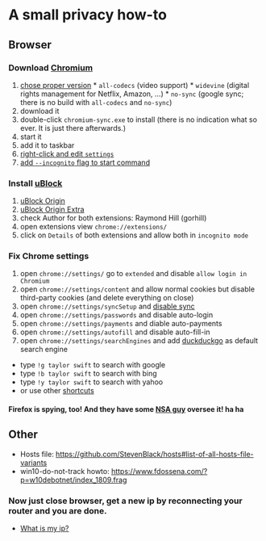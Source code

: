 # A small privacy how-to

## Browser

### Download [Chromium](https://chromium.woolyss.com/)
  1. [chose proper version](https://i.imgur.com/edsyU0f.png)
    * ``all-codecs`` (video support)
    * ``widevine`` (digital rights management for Netflix, Amazon, ...)
    * ``no-sync`` (google sync; there is no build with ``all-codecs`` and ``no-sync``)
  2. download it
  3. double-click ``chromium-sync.exe`` to install (there is no indication what so ever. It is just there afterwards.)
  4. start it
  5. add it to taskbar
  6. [right-click and edit ``settings``](https://i.imgur.com/WtWPPsc.png)
  7. [add ``--incognito`` flag to start command](https://i.imgur.com/nnnvGth.png)

### Install [uBlock](https://github.com/gorhill/uBlock#chromium)
  1. [uBlock Origin](https://chrome.google.com/webstore/detail/ublock-origin/cjpalhdlnbpafiamejdnhcphjbkeiagm)
  1. [uBlock Origin Extra](https://chrome.google.com/webstore/detail/ublock-origin-extra/pgdnlhfefecpicbbihgmbmffkjpaplco)
  1. check Author for both extensions: Raymond Hill (gorhill)
  1. open extensions view ``chrome://extensions/``
  1. click on ``Details`` of both extensions and allow both in ``incognito mode``

### Fix Chrome settings
  1. open ``chrome://settings/`` go to ``extended`` and disable ``allow login in Chromium``
  1. open ``chrome://settings/content`` and allow normal cookies but disable third-party cookies (and delete everything on close)
  1. open ``chrome://settings/syncSetup`` and [disable sync](https://i.imgur.com/qeriTkR.png)
  2. open ``chrome://settings/passwords`` and disable auto-login
  3. open ``chrome://settings/payments`` and diable auto-payments
  4. open ``chrome://settings/autofill`` and disable auto-fill-in
  5. open ``chrome://settings/searchEngines`` and add [duckduckgo](https://i.imgur.com/DBKhVVB.png) as default search engine
* type ``!g taylor swift`` to search with google
* type ``!b taylor swift`` to search with bing
* type ``!y taylor swift`` to search with yahoo
* or use other [shortcuts](https://duckduckgo.com/bang)

#### Firefox is spying, too! And they have some [NSA guy](https://twitter.com/firefox/status/1027918492643799040) oversee it! ha ha

## Other
* Hosts file: https://github.com/StevenBlack/hosts#list-of-all-hosts-file-variants
* win10-do-not-track howto: https://www.fdossena.com/?p=w10debotnet/index_1809.frag

### Now just close browser, get a new ip by reconnecting your router and you are done.
* [What is my ip?](https://duckduckgo.com/?q=what+is+my+ip&ia=answer)

